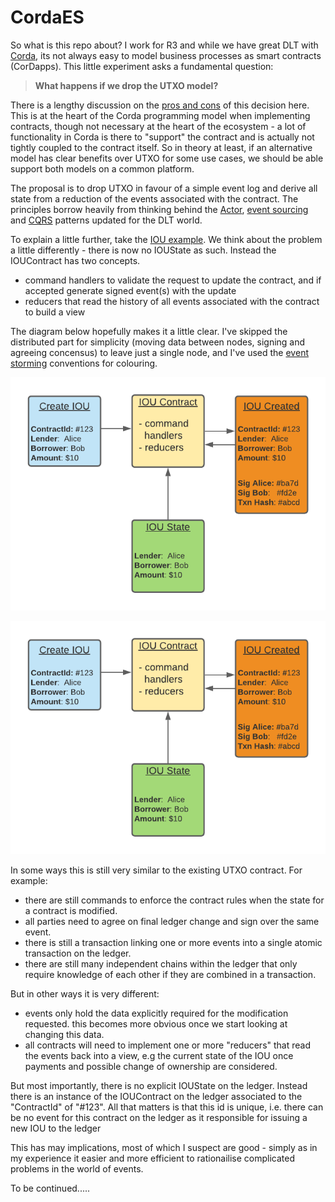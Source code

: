 # CordaES

So what is this repo about? I work for R3 and while we have great DLT with [Corda](https://www.corda.net/), its not always easy 
to model business processes as smart contracts (CorDapps). 
This little experiment asks a fundamental question: 

>**What happens if we drop the UTXO model?**

There is a lengthy discussion on the [pros and cons](https://www.corda.net/blog/rationale-for-and-tradeoffs-in-adopting-a-utxo-style-model]) 
of this decision here. This is at the heart of the Corda programming model when implementing contracts,
though not necessary at the heart of the ecosystem - a lot of functionality in Corda is 
there to "support" the contract and is actually not tightly coupled to the contract itself.  So in theory at least, if 
an alternative model has clear benefits over UTXO for some use cases, we should be able support both models on a common platform. 

The proposal is to drop UTXO in favour of a simple event log and derive all state from a reduction of the 
events associated with the contract. The principles borrow heavily from thinking behind the [Actor](https://en.wikipedia.org/wiki/Actor_model), 
[event sourcing]([https://martinfowler.com/eaaDev/EventSourcing.html) and [CQRS](https://martinfowler.com/bliki/CQRS.html) 
patterns updated for the DLT world. 

To explain a little further, take the [IOU example](https://docs.corda.net/docs/corda-os/4.6/hello-world-introduction.html). 
We think about the problem a little differently - there is now no IOUState as such. Instead the IOUContract has two concepts. 
* command handlers to validate the request to update the contract, and if accepted generate signed event(s) with the 
update
* reducers that read the history of all events associated with the contract to build a view    


The diagram below hopefully makes it a little clear. I've skipped the distributed part for simplicity (moving data between nodes,
signing and agreeing concensus) to leave just a single node, and I've used the [event storming](https://github.com/wwerner/event-storming-cheatsheet) 
conventions for colouring. 


![IOU as Events](docs/images/iou-as-event.png)

<img src="docs/images/iou-as-event.png" width="800"> 


In some ways this is still very similar to the existing UTXO contract. For example:
* there are still commands to enforce the contract rules when the state for a contract is modified.
* all parties need to agree on final ledger change and sign over the same event.
* there is still a transaction linking one or more events into a single atomic transaction on the ledger. 
* there are still many independent chains within the ledger that only require knowledge of each other if 
they are combined in a transaction.    

But in other ways it is very different:
* events only hold the data explicitly required for the modification requested. this becomes more obvious once we start
looking at changing this data.
* all contracts will need to implement one or more "reducers" that read the events back into a view, e.g the current state 
of the IOU once payments and possible change of ownership are considered.

But most importantly, there is no explicit IOUState on the ledger. Instead there is an instance of the IOUContract 
on the ledger associated to the "ContractId" of "#123". All that matters is that this id is unique, i.e. there can be 
no event for this contract on the ledger as it responsible for issuing a new IOU to the ledger 

This has may implications, most of which I suspect are good - simply as in my experience it easier and more efficient 
to rationailise complicated problems in the world of events.

To be continued.....



 
   







 